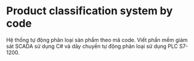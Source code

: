# Product classification system by code
 Hệ thống tự động phân loại sản phẩm theo mã code. Viết phần mềm giám sát SCADA sử dụng C# và dây chuyền tự động phân loại sử dụng PLC S7-1200.
